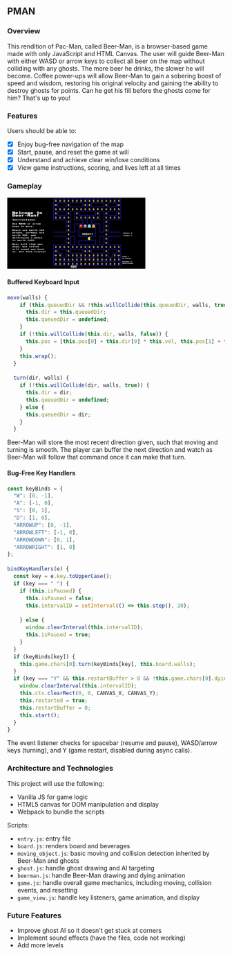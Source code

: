 ## PMAN

### Overview

This rendition of Pac-Man, called Beer-Man, is a browser-based game made with only JavaScript and HTML Canvas. The user will guide Beer-Man with either WASD or arrow keys to collect all beer on the map without colliding with any ghosts. The more beer he drinks, the slower he will become. Coffee power-ups will allow Beer-Man to gain a sobering boost of speed and wisdom, restoring his original velocity and gaining the ability to destroy ghosts for points. Can he get his fill before the ghosts come for him? That's up to you!

### Features
Users should be able to:
- [x] Enjoy bug-free navigation of the map
- [x] Start, pause, and reset the game at will
- [x] Understand and achieve clear win/lose conditions
- [x] View game instructions, scoring, and lives left at all times

### Gameplay
![Gameplay](/images/gameplay.gif)

#### Buffered Keyboard Input
```js
move(walls) {
    if (this.queuedDir && !this.willCollide(this.queuedDir, walls, true)) {
      this.dir = this.queuedDir;
      this.queuedDir = undefined;
    }
    if (!this.willCollide(this.dir, walls, false)) {
      this.pos = [this.pos[0] + this.dir[0] * this.vel, this.pos[1] + this.dir[1] * this.vel];
    }
    this.wrap();
  }

  turn(dir, walls) {
    if (!this.willCollide(dir, walls, true)) {
      this.dir = dir;
      this.queuedDir = undefined;
    } else {
      this.queuedDir = dir;
    }
  }
```
Beer-Man will store the most recent direction given, such that moving and turning is smooth. The player can buffer the next direction and watch as Beer-Man will follow that command once it can make that turn.

#### Bug-Free Key Handlers
```js
const keyBinds = {
  "W": [0, -1],
  "A": [-1, 0],
  "S": [0, 1],
  "D": [1, 0],
  "ARROWUP": [0, -1],
  "ARROWLEFT": [-1, 0],
  "ARROWDOWN": [0, 1],
  "ARROWRIGHT": [1, 0]
};

bindKeyHandlers(e) {
  const key = e.key.toUpperCase();
  if (key === " ") {
    if (this.isPaused) {
      this.isPaused = false;
      this.intervalID = setInterval(() => this.step(), 20);

    } else {
      window.clearInterval(this.intervalID);
      this.isPaused = true;
    }
  }
  if (keyBinds[key]) {
    this.game.chars[0].turn(keyBinds[key], this.board.walls);
  }
  if (key === "Y" && this.restartBuffer > 0 && !this.game.chars[0].dying) {
    window.clearInterval(this.intervalID);
    this.ctx.clearRect(0, 0, CANVAS_X, CANVAS_Y);
    this.restarted = true;
    this.restartBuffer = 0;
    this.start();
  }
}
```
The event listener checks for spacebar (resume and pause), WASD/arrow keys (turning), and Y (game restart, disabled during async calls).


### Architecture and Technologies

This project will use the following:
* Vanilla JS for game logic
* HTML5 canvas for DOM manipulation and display
* Webpack to bundle the scripts

Scripts: 
* `entry.js`: entry file
* `board.js`: renders board and beverages
* `moving_object.js`: basic moving and collision detection inherited by Beer-Man and ghosts
* `ghost.js`: handle ghost drawing and AI targeting
* `beerman.js`: handle Beer-Man drawing and dying animation
* `game.js`: handle overall game mechanics, including moving, collision events, and resetting
* `game_view.js`: handle key listeners, game animation, and display

### Future Features
* Improve ghost AI so it doesn't get stuck at corners
* Implement sound effects (have the files, code not working)
* Add more levels
